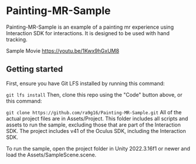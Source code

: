 # Painting-MR-Sample

Painting-MR-Sample is an example of a painting mr experience using Interaction SDK for interactions. It is designed to be used with hand tracking. 

Sample Movie
https://youtu.be/1Kwx9hGxUM8

## Getting started
First, ensure you have Git LFS installed by running this command:

``git lfs install``
Then, clone this repo using the "Code" button above, or this command:

``git clone https://github.com/ra9g16/Painting-MR-Sample.git``
All of the actual project files are in Assets/Project. This folder includes all scripts and assets to run the sample, excluding those that are part of the Interaction SDK. The project includes v41 of the Oculus SDK, including the Interaction SDK.

To run the sample, open the project folder in Unity 2022.3.16f1 or newer and load the Assets/SampleScene.scene.
